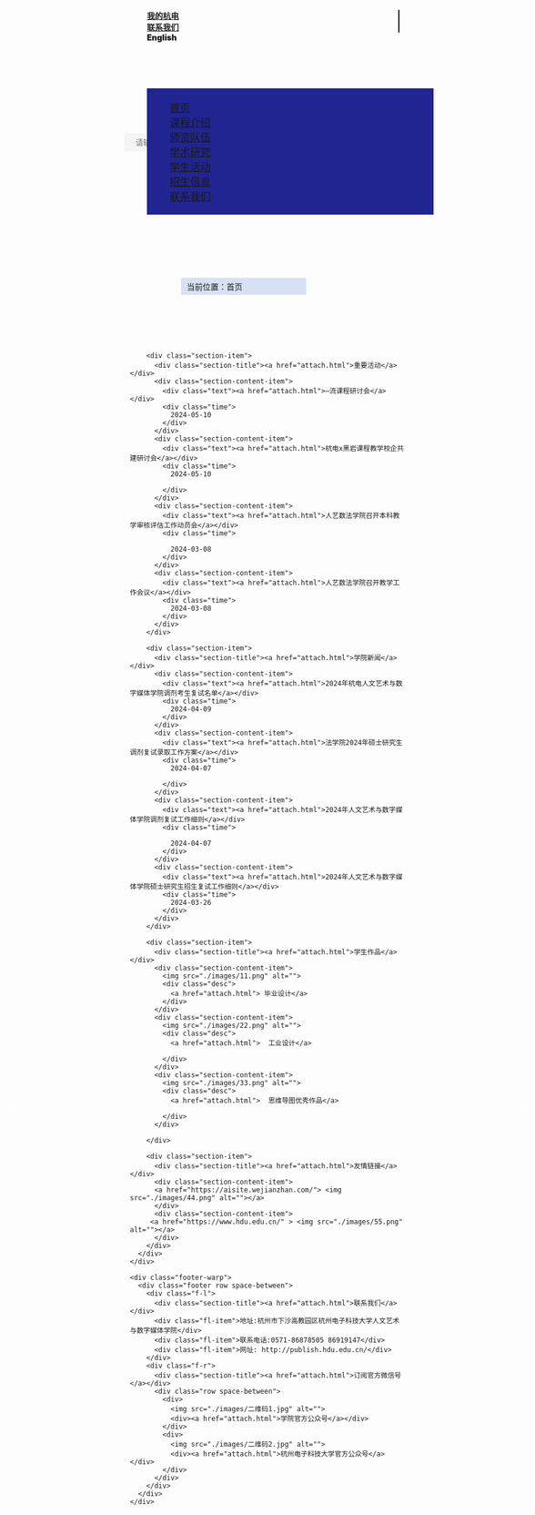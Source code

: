<!DOCTYPE html>
<html lang="zh-CN">

<head>
  <meta charset="UTF-8">
  <meta name="viewport" content="width=device-width, initial-scale=1.0">
  <title>首页</title>
  <link rel="stylesheet" href="./css/base.css">
  <style>
    .br {
      border-right: 2px solid #000;
    }

    .header {
      width: 100%;
      height: 980px;
      background: url('./images/2.jpg') no-repeat;
      background-size: 100% 100%;
      position: relative;
    }

    .h-btns {
      justify-content: flex-end;
      padding: 20px;
      font-weight: 900;
    }

    .h-logo {
      margin-top: 100px;
    }

    .btn-item {
      margin-left: 20px;
      padding-right: 20px;
    }

    .h-search-warp {
      margin-top: 40px;
    }

    .h-search input {
      border: 0;
      width: 300px;
      background-color: #ebebeb7d;
      height: 32px;
      padding: 0 20px;
      border-radius: 4px;
      margin-right: 20px;
    }

    .header #before,
    .header #after {
      position: absolute;
      padding: 20px;
      display: flex;
      justify-content: center;
      align-items: center;
      color: #fff;
      cursor: pointer;
      border-radius: 2px;
      font-size: 36px;
      z-index: 2;
    }

    .header #before {
      left: 0;
      top: 50%;
      transform: translateY(-50%);
    }

    .header #after {
      right: 0;
      top: 50%;
      transform: translateY(-50%);
    }

    .content {
      width: 100%;
    }

    .nav-warp {
      padding: 0 40px;
      transform: translateY(-50%);
    }

    .nav {
      width: 100%;
      padding: 20px 40px;
      background-color: #202592;
      color: #fff;
    }

    .nav div {
      font-size: 18px;
      margin-right: 10px;
    }

    .bread {
      padding: 5px 10px;
      margin-left: 100px;
      background-color: #d7e1f5;
      width: 200px;
    }

    .section-warp {
      padding: 0 10px;
      margin-top: 100px;
    }

    .section-item {
      padding: 20px 40px;
      box-shadow: 2px 2px 2px 2px rgba(0, 0, 0, 0.1);
      background-color: #e8e8e8;
      margin-right: 40px;
      font-size: 12px;
    }

    .section-item:nth-last-child(1) {
      margin: 0;
    }

    .section-title {
      color: #000076;
      font-weight: 900;
      margin-bottom: 40px;
      text-align: center;
      font-size: 24px;
    }

    .section-item:nth-of-type(2n) {
      transform: translateY(-90px);
    }

    .time {
      text-align: right;
      margin-bottom: 20px;
      margin-top: 10px;

    }

    .desc {
      text-align: center;
      margin-bottom: 20px;
      margin-top: 10px;
    }

    .footer-warp {
      margin-top: 100px;
      width: 100%;
      padding: 0 20px;
      margin-bottom: 40px;
      font-size: 14px;
    }

    .f-l,
    .f-r {
      width: 40%;
    }

    .footer .section-title {
      border-bottom: 1px solid #000;
      padding: 10px 20px;
      text-align: left;
    }

    .f-r {
      text-align: center;
    }

    .fl-item {
      margin-bottom: 40px;
    }
  </style>
</head>

<body>
  <div class="header">
    <div class="h-btns row align-center">
      <img src="./images/人.png" alt="">
      <div class="btn-item br"><a href="attach.html">我的杭电</a></div>
      <div class="btn-item br"><a href="attach.html">联系我们</a></div>
      <div class="btn-item">English</div>
    </div>
    <div class="h-logo row space-center">
      <img src="./images/logo图.jpg" alt="">
    </div>
    <div class="h-search-warp row align-center space-center">
      <div class="h-search row align-center space-center">
        <input type="text" placeholder="请输入内容">
        <img src="./images/搜索.png" alt="">
      </div>
    </div>
    <div id="before">&lt;</div>
    <div id="after">&gt;</div>
  </div>
  <div class="content">
    <div class="nav-warp row space-center">
      <div class="nav row align-center">
        <div class="nav-item row align-center fl1">
          <div><a href="attach.html">首页</a></div>
          <img src="./images/下箭头.png" alt="">
        </div>
        <div class="nav-item row align-center fl1">
          <div><a href="attach.html">课程介绍</a></div>
          <img src="./images/下箭头.png" alt="">
        </div>
        <div class="nav-item row align-center fl1">
          <div><a href="attach.html">师资队伍</a></div>
          <img src="./images/下箭头.png" alt="">
        </div>
        <div class="nav-item row align-center fl1">
          <div><a href="attach.html">学术研究</a></div>
          <img src="./images/下箭头.png" alt="">
        </div>
        <div class="nav-item row align-center fl1">
          <div><a href="attach.html">学生活动</a></div>
          <img src="./images/下箭头.png" alt="">
        </div>
        <div class="nav-item row align-center fl1">
          <div><a href="attach.html">招生信息</a></div>
          <img src="./images/下箭头.png" alt="">
        </div>
        <div class="nav-item row align-center fl1">
          <div><a href="attach.html">联系我们</a></div>
          <img src="./images/下箭头.png" alt="">
        </div>
      </div>
    </div>
    <div class="bread">当前位置：首页</div>
    <div class="section-warp">
      <div class="section row space-between">

        <div class="section-item">
          <div class="section-title"><a href="attach.html">重要活动</a></div>
          <div class="section-content-item">
            <div class="text"><a href="attach.html">—流课程研讨会</a></div>
            <div class="time">
              2024-05-10
            </div>
          </div>
          <div class="section-content-item">
            <div class="text"><a href="attach.html">杭电x黑岩课程教学校企共建研讨会</a></div>
            <div class="time">
              2024-05-10

            </div>
          </div>
          <div class="section-content-item">
            <div class="text"><a href="attach.html">人艺数法学院召开本科教学审核评估工作动员会</a></div>
            <div class="time">

              2024-03-08
            </div>
          </div>
          <div class="section-content-item">
            <div class="text"><a href="attach.html">人艺数法学院召开教学工作会议</a></div>
            <div class="time">
              2024-03-08
            </div>
          </div>
        </div>

        <div class="section-item">
          <div class="section-title"><a href="attach.html">学院新闻</a></div>
          <div class="section-content-item">
            <div class="text"><a href="attach.html">2024年杭电人文艺术与数字媒体学院调剂考生复试名单</a></div>
            <div class="time">
              2024-04-09
            </div>
          </div>
          <div class="section-content-item">
            <div class="text"><a href="attach.html">法学院2024年硕士研究生调剂复试录取工作方案</a></div>
            <div class="time">
              2024-04-07

            </div>
          </div>
          <div class="section-content-item">
            <div class="text"><a href="attach.html">2024年人文艺术与数字媒体学院调剂复试工作细则</a></div>
            <div class="time">

              2024-04-07
            </div>
          </div>
          <div class="section-content-item">
            <div class="text"><a href="attach.html">2024年人文艺术与数字媒体学院硕士研究生招生复试工作细则</a></div>
            <div class="time">
              2024-03-26
            </div>
          </div>
        </div>

        <div class="section-item">
          <div class="section-title"><a href="attach.html">学生作品</a></div>
          <div class="section-content-item">
            <img src="./images/11.png" alt="">
            <div class="desc">
              <a href="attach.html"> 毕业设计</a>
            </div>
          </div>
          <div class="section-content-item">
            <img src="./images/22.png" alt="">
            <div class="desc">
              <a href="attach.html">  工业设计</a>

            </div>
          </div>
          <div class="section-content-item">
            <img src="./images/33.png" alt="">
            <div class="desc">
              <a href="attach.html">  思维导图优秀作品</a>

            </div>
          </div>

        </div>

        <div class="section-item">
          <div class="section-title"><a href="attach.html">友情链接</a></div>
          <div class="section-content-item">
          <a href="https://aisite.wejianzhan.com/"> <img src="./images/44.png" alt=""></a>
          </div>
          <div class="section-content-item">
         <a href="https://www.hdu.edu.cn/" > <img src="./images/55.png" alt=""></a>
          </div>
        </div>
      </div>
    </div>

    <div class="footer-warp">
      <div class="footer row space-between">
        <div class="f-l">
          <div class="section-title"><a href="attach.html">联系我们</a></div>
          <div class="fl-item">地址:杭州市下沙高教园区杭州电子科技大学人文艺术与数字媒体学院</div>
          <div class="fl-item">联系电话:0571-86878505 86919147</div>
          <div class="fl-item">网址: http://publish.hdu.edu.cn/</div>
        </div>
        <div class="f-r">
          <div class="section-title"><a href="attach.html">订阅官方微信号</a></div>
          <div class="row space-between">
            <div>
              <img src="./images/二维码1.jpg" alt="">
              <div><a href="attach.html">学院官方公众号</a></div>
            </div>
            <div>
              <img src="./images/二维码2.jpg" alt="">
              <div><a href="attach.html">杭州电子科技大学官方公众号</a></div>
            </div>
          </div>
        </div>
      </div>
    </div>
  </div>
</body>
<script src="./js/swiper.js"></script>

</html>

